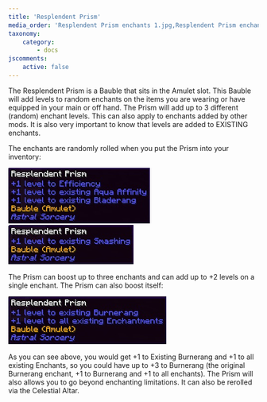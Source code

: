 ```yaml
---
title: 'Resplendent Prism'
media_order: 'Resplendent Prism enchants 1.jpg,Resplendent Prism enchants 2.jpg,Resplendent Prism enchants 3.jpg'
taxonomy:
    category:
        - docs
jscomments:
    active: false
---
```


The Resplendent Prism is a Bauble that sits in the Amulet slot. This Bauble will add levels to random enchants on the items you are wearing or have equipped in your main or off hand. The Prism will add up to 3 different (random) enchant levels. This can also apply to enchants added by other mods. It is also very important to know that levels are added to EXISTING enchants.

The enchants are randomly rolled when you put the Prism into your inventory:

![](Resplendent%20Prism%20enchants%201.jpg)![](Resplendent%20Prism%20enchants%202.jpg)

The Prism can boost up to three enchants and can add up to +2 levels on a single enchant.
The Prism can also boost itself:

![](Resplendent%20Prism%20enchants%203.jpg)

As you can see above, you would get +1 to Existing Burnerang and +1 to all existing Enchants, so you could have up to +3 to Burnerang (the original Burnerang enchant, +1 to Burnerang and +1 to all enchants). The Prism will also allows you to go beyond enchanting limitations. It can also be rerolled via the Celestial Altar.

